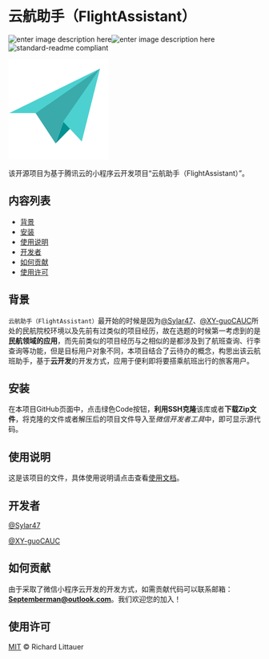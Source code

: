 # 云航助手（FlightAssistant）
![enter image description here](https://img.shields.io/badge/javascript-100%25-blue)![enter image description here](https://img.shields.io/badge/license-MIT-green)![standard-readme compliant](https://img.shields.io/badge/readme%20style-standard-brightgreen.svg?style=flat-square)

![云航助手](https://raw.githubusercontent.com/CAUC-GT/FlightAssistant/master/FlightAssistant/miniprogram/image/paperplane.png)

该开源项目为基于腾讯云的小程序云开发项目“云航助手（FlightAssistant）”。
## 内容列表

- [背景](#背景)
- [安装](#安装)
- [使用说明](#使用说明)
- [开发者](#开发者)
- [如何贡献](#如何贡献)
- [使用许可](#使用许可)
## 背景

`云航助手（FlightAssistant）`最开始的时候是因为[@Sylar47](https://github.com/Sylar47)、[@XY-guoCAUC](https://github.com/XY-guoCAUC)所处的民航院校环境以及先前有过类似的项目经历，故在选题的时候第一考虑到的是**民航领域的应用**，而先前类似的项目经历与之相似的是都涉及到了航班查询、行李查询等功能，但是目标用户对象不同，本项目结合了云待办的概念，构思出该云航班助手，基于**云开发**的开发方式，应用于便利即将要搭乘航班出行的旅客用户。
## 安装
在本项目GitHub页面中，点击绿色Code按钮，**利用SSH克隆**该库或者**下载Zip文件**，将克隆的文件或者解压后的项目文件导入至*微信开发者工具*中，即可显示源代码。

## 使用说明
这是该项目的文件，具体使用说明请点击查看[使用文档]()。

## 开发者
[@Sylar47](https://github.com/Sylar47)

[@XY-guoCAUC](https://github.com/XY-guoCAUC)

## 如何贡献
由于采取了微信小程序云开发的开发方式，如需贡献代码可以联系邮箱：**Septemberman@outlook.com**。我们欢迎您的加入！

## 使用许可
[MIT](LICENSE) © Richard Littauer
